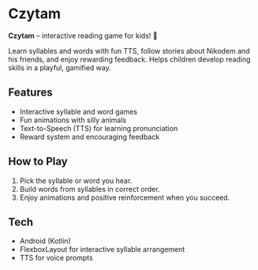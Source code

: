 # Czytam

**Czytam** – interactive reading game for kids! 🎉  

Learn syllables and words with fun TTS, follow stories about Nikodem and his friends, and enjoy rewarding feedback. Helps children develop reading skills in a playful, gamified way.

## Features
- Interactive syllable and word games  
- Fun animations with silly animals  
- Text-to-Speech (TTS) for learning pronunciation  
- Reward system and encouraging feedback  

## How to Play
1. Pick the syllable or word you hear.  
2. Build words from syllables in correct order.  
3. Enjoy animations and positive reinforcement when you succeed.  

## Tech
- Android (Kotlin)  
- FlexboxLayout for interactive syllable arrangement  
- TTS for voice prompts  


